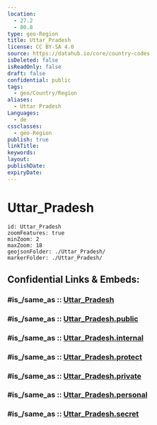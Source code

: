 ```yaml
---
location:
  - 27.2
  - 80.8
type: geo-Region
title: Uttar_Pradesh
license: CC BY-SA 4.0
source: https://datahub.io/core/country-codes
isDeleted: false
isReadOnly: false
draft: false
confidential: public
tags:
  - geo/Country/Region
aliases:
  - Uttar Pradesh
Languages:
  - de
cssclasses:
  - geo-Region
publish: true
linkTitle:
keywords:
layout:
publishDate:
expiryDate:
---
```


# Uttar_Pradesh

```leaflet
id: Uttar_Pradesh
zoomFeatures: true 
minZoom: 2 
maxZoom: 18
geojsonFolder: ./Uttar_Pradesh/
markerFolder: ./Uttar_Pradesh/
```


## Confidential Links & Embeds: 

### #is_/same_as :: [Uttar_Pradesh](/_Standards/Earth/Continent/Asia/Indian_Subcontinent/India/States~India/Uttar_Pradesh.md) 

### #is_/same_as :: [Uttar_Pradesh.public](/_public/Earth/Continent/Asia/Indian_Subcontinent/India/States~India/Uttar_Pradesh.public.md) 

### #is_/same_as :: [Uttar_Pradesh.internal](/_internal/Earth/Continent/Asia/Indian_Subcontinent/India/States~India/Uttar_Pradesh.internal.md) 

### #is_/same_as :: [Uttar_Pradesh.protect](/_protect/Earth/Continent/Asia/Indian_Subcontinent/India/States~India/Uttar_Pradesh.protect.md) 

### #is_/same_as :: [Uttar_Pradesh.private](/_private/Earth/Continent/Asia/Indian_Subcontinent/India/States~India/Uttar_Pradesh.private.md) 

### #is_/same_as :: [Uttar_Pradesh.personal](/_personal/Earth/Continent/Asia/Indian_Subcontinent/India/States~India/Uttar_Pradesh.personal.md) 

### #is_/same_as :: [Uttar_Pradesh.secret](/_secret/Earth/Continent/Asia/Indian_Subcontinent/India/States~India/Uttar_Pradesh.secret.md)

